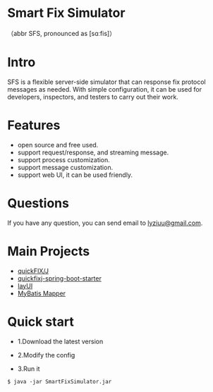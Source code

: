 Smart Fix Simulator
================
（abbr SFS, pronounced as [sɑːfis]）

# Intro
SFS is a flexible server-side simulator that can response fix protocol messages as needed. 
With simple configuration, it can be used for developers, inspectors, and testers to carry out their work.

# Features
* open source and free used.
* support request/response, and streaming message.
* support process customization.
* support message customization.
* support web UI, it can be used friendly.

# Questions
If you have any question, you can send email to lyziuu@gmail.com.

# Main Projects
* [quickFIX/J](https://github.com/quickfix-j/quickfixj)
* [quickfixj-spring-boot-starter](https://github.com/esanchezros/quickfixj-spring-boot-starter)
* [layUI](https://github.com/layui/layui/blob/main/README.en-US.md)
* [MyBatis Mapper](https://github.com/mybatis-mapper/mapper)

# Quick start

* 1.Download the latest version
* 2.Modify the config

* 3.Run it
```
$ java -jar SmartFixSimulator.jar
```





